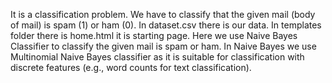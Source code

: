 It is a classification problem. We have to classify that the given mail (body of mail)
is spam (1) or ham (0).
In dataset.csv there is our data.
In templates folder there is home.html it is starting page.
Here we use Naive Bayes Classifier to classify the given mail is spam or ham.
In Naive Bayes we use Multinomial Naive Bayes classifier as it is suitable for 
classification with discrete features (e.g., word counts for text classification).
